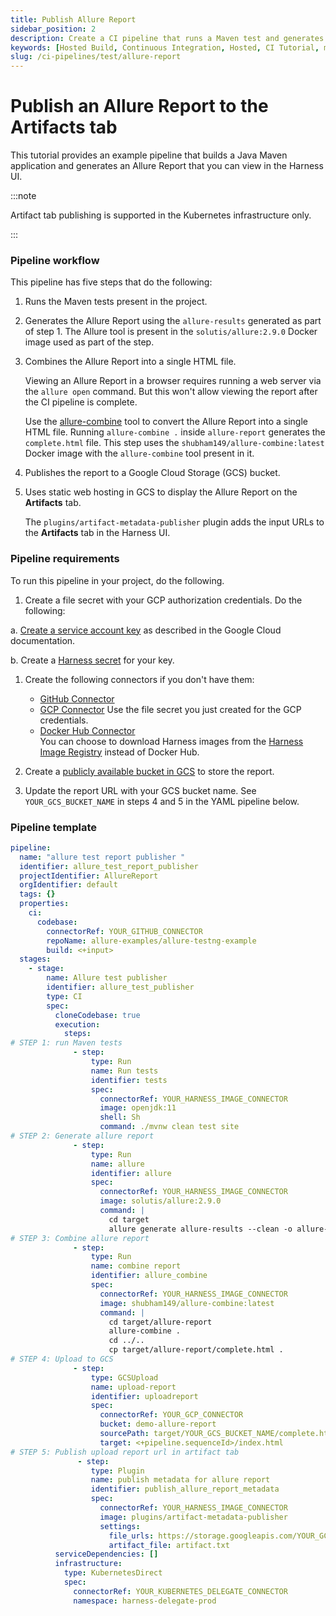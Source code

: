 ```yaml
---
title: Publish Allure Report
sidebar_position: 2
description: Create a CI pipeline that runs a Maven test and generates an Allure Report that you can view in the Harness UI.
keywords: [Hosted Build, Continuous Integration, Hosted, CI Tutorial, maven, Allure]
slug: /ci-pipelines/test/allure-report
---
```


# Publish an Allure Report to the Artifacts tab 

This tutorial provides an example pipeline that builds a Java Maven application and generates an Allure Report that you can view in the Harness UI. 

:::note

Artifact tab publishing is supported in the Kubernetes infrastructure only.

:::

### Pipeline workflow 

This pipeline has five steps that do the following: 

1. Runs the Maven tests present in the project. 

2. Generates the Allure Report using the `allure-results` generated as part of step 1. The Allure tool is present in the `solutis/allure:2.9.0` Docker image used as part of the step.

3. Combines the Allure Report into a single HTML file.
   
   Viewing an Allure Report in a browser requires running a web server via the `allure open` command. But this won't allow viewing the report after the CI pipeline is complete.

   Use the [allure-combine](https://pypi.org/project/allure-combine/) tool to convert the Allure Report into a single HTML file. Running `allure-combine .` inside `allure-report` generates the `complete.html` file. This step uses the  `shubham149/allure-combine:latest` Docker image with the `allure-combine` tool present in it.

4. Publishes the report to a  Google Cloud Storage (GCS) bucket.
 
5. Uses static web hosting in GCS to display the Allure Report on the **Artifacts** tab. 
   
   The `plugins/artifact-metadata-publisher` plugin adds the input URLs to the **Artifacts** tab in the Harness UI.


### Pipeline requirements

To run this pipeline in your project, do the following.

1. Create a file secret with your GCP authorization credentials. Do the following:

  a. [Create a service account key](https://cloud.google.com/iam/docs/creating-managing-service-account-keys#creating) as described in the Google Cloud documentation. 

  b. Create a [Harness secret](/docs/platform/security/add-file-secrets) for your key. 

1. Create the following connectors if you don't have them:

   -  [GitHub Connector](/docs/platform/connectors/add-a-git-hub-connector)
   - [GCP Connector](/docs/platform/connectors/connect-to-google-cloud-platform-gcp) 
      Use the file secret you just created for the GCP credentials.
   - [Docker Hub Connector](/docs/platform/connectors/ref-cloud-providers/docker-registry-connector-settings-reference)  
      You can choose to download Harness images from the [Harness Image Registry](/docs/platform/connectors/connect-to-harness-container-image-registry-using-docker-connector) instead of Docker Hub.

2.  Create a [publicly available bucket in GCS](https://cloud.google.com/storage/docs/access-control/making-data-public#objects) to store the report. 

3.  Update the report URL with your GCS bucket name. See `YOUR_GCS_BUCKET_NAME` in steps 4 and 5 in the YAML pipeline below.

### Pipeline template

```yaml
pipeline:
  name: "allure test report publisher "
  identifier: allure_test_report_publisher
  projectIdentifier: AllureReport
  orgIdentifier: default
  tags: {}
  properties:
    ci:
      codebase:
        connectorRef: YOUR_GITHUB_CONNECTOR
        repoName: allure-examples/allure-testng-example
        build: <+input>
  stages:
    - stage:
        name: Allure test publisher
        identifier: allure_test_publisher
        type: CI
        spec:
          cloneCodebase: true
          execution:
            steps:
# STEP 1: run Maven tests
              - step:               
                  type: Run
                  name: Run tests
                  identifier: tests
                  spec:
                    connectorRef: YOUR_HARNESS_IMAGE_CONNECTOR
                    image: openjdk:11
                    shell: Sh
                    command: ./mvnw clean test site
# STEP 2: Generate allure report
              - step:               
                  type: Run
                  name: allure
                  identifier: allure
                  spec:
                    connectorRef: YOUR_HARNESS_IMAGE_CONNECTOR
                    image: solutis/allure:2.9.0
                    command: |
                      cd target
                      allure generate allure-results --clean -o allure-report
# STEP 3: Combine allure report 
              - step:               
                  type: Run
                  name: combine report
                  identifier: allure_combine
                  spec:
                    connectorRef: YOUR_HARNESS_IMAGE_CONNECTOR
                    image: shubham149/allure-combine:latest
                    command: |
                      cd target/allure-report
                      allure-combine .
                      cd ../..
                      cp target/allure-report/complete.html .
# STEP 4: Upload to GCS
              - step:                
                  type: GCSUpload
                  name: upload-report
                  identifier: uploadreport
                  spec:
                    connectorRef: YOUR_GCP_CONNECTOR
                    bucket: demo-allure-report
                    sourcePath: target/YOUR_GCS_BUCKET_NAME/complete.html
                    target: <+pipeline.sequenceId>/index.html
# STEP 5: Publish upload report url in artifact tab
               - step:                 
                  type: Plugin
                  name: publish metadata for allure report
                  identifier: publish_allure_report_metadata
                  spec:
                    connectorRef: YOUR_HARNESS_IMAGE_CONNECTOR
                    image: plugins/artifact-metadata-publisher
                    settings:
                      file_urls: https://storage.googleapis.com/YOUR_GCS_BUCKET_NAME/<+pipeline.sequenceId>/index.html
                      artifact_file: artifact.txt
          serviceDependencies: []
          infrastructure:
            type: KubernetesDirect
            spec:
              connectorRef: YOUR_KUBERNETES_DELEGATE_CONNECTOR
              namespace: harness-delegate-prod
```
